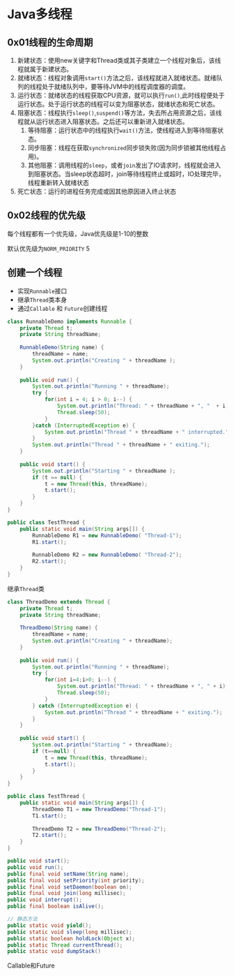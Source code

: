 # Java多线程

## 0x01线程的生命周期

1. 新建状态：使用new关键字和Thread类或其子类建立一个线程对象后，该线程就属于新建状态。
2. 就绪状态：线程对象调用`start()`方法之后，该线程就进入就绪状态。就绪队列的线程处于就绪队列中，要等待JVM中的线程调度器的调度。
3. 运行状态：就绪状态的线程获取CPU资源，就可以执行`run()`,此时线程便处于运行状态。处于运行状态的线程可以变为阻塞状态，就绪状态和死亡状态。
4. 阻塞状态：线程执行`sleep()`,`suspend()`等方法，失去所占用资源之后，该线程就从运行状态进入阻塞状态。之后还可以重新进入就绪状态。
   1. 等待阻塞：运行状态中的线程执行`wait()`方法，使线程进入到等待阻塞状态。
   2. 同步阻塞：线程在获取`synchronized`同步锁失败(因为同步锁被其他线程占用)。
   3. 其他阻塞：调用线程的`sleep`，或者`join`发出了IO请求时，线程就会进入到阻塞状态。当sleep状态超时，join等待线程终止或超时，IO处理完毕，线程重新转入就绪状态
5. 死亡状态：运行的进程任务完成或因其他原因进入终止状态

## 0x02线程的优先级

每个线程都有一个优先级，Java优先级是1-10的整数

默认优先级为`NORM_PRIORITY` 5

## 创建一个线程

* 实现`Runnable`接口
* 继承`Thread`类本身
* 通过`Callable` 和 `Future`创建线程



```java
class RunnableDemo implements Runnable {
    private Thread t;
    private String threadName;
    
    RunnableDemo(String name) {
        threadName = name;
        System.out.println("Creating " + threadName );
    }
    
    public void run() {
        System.out.println("Running " + threadName);
        try {
            for(int i = 4; i > 0; i--) {
                System.out.println("Thread: " + threadName + ", "  + i);
                Thread.sleep(50);
            }
        }catch (InterruptedException e) {
            System.out.println("Thread " + threadName + " interrupted.");
        }
        System.out.println("Thread " + threadName + " exiting.");
    }
    
    public void start() {
        System.out.println("Starting " + threadName );
        if (t == null) {
            t = new Thread(this, threadName);
            t.start();
        }
    }
}

public class TestThread {
    public static void main(String args[]) {
        RunnableDemo R1 = new RunnableDemo( "Thread-1");
        R1.start();
        
        RunnableDemo R2 = new RunnableDemo( "Thread-2");
        R2.start();
    }
}
```



继承`Thread`类

```java
class ThreadDemo extends Thread {
    private Thread t;
    private String threadName;
    
    ThreadDemo(String name) {
        threadName = name;
        System.out.println("Creating " + threadName);
    }
    
    public void run() {
        System.out.println("Running " + threadName);
        try {
            for(int i=4;i>0; i--) {
                System.out.println("Thread: " + threadName + ", " + i);
                Thread.sleep(50);
            }
        } catch (InterruptedException e) {
            System.out.println("Thread " + threadName + " exiting.");
        }
    }
    
    public void start() {
        System.out.println("Starting " + threadName);
        if (t==null) {
            t = new Thread(this, threadName);
            t.start();
        }
    }
}

public class TestThread {
    public static void main(String args[]) {
        ThreadDemo T1 = new ThreadDemo("Thread-1");
        T1.start();
        
        ThreadDemo T2 = new ThreadDemo("Thread-2");
        T2.start();
    }
}
```



```java
public void start();
public void run();
public final void setName(String name);
public final void setPriority(int priority);
public final void setDaemon(boolean on);
public final void join(long millisec);
public void interrupt();
public final boolean isAlive();

// 静态方法
public static void yield();
public static void sleep(long millisec);
public static boolean holdLock(Object x);
public static Thread currentThread();
public static void dumpStack()
```



Callable和Future



